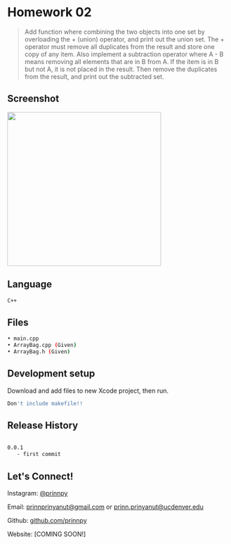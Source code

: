 
# Homework 02
> Add function where combining the two objects into one set by
overloading the  + (union) operator, and print out the union set.
The + operator must remove all duplicates from the result and
store one copy of any item. Also implement a subtraction operator
 where A - B means removing all elements that are in B from A.
If the item is in B but not A, it is not placed in the result.
Then remove the duplicates from the result, and print out the subtracted set.

## Screenshot

<img src="https://github.com/prinnpy/data_structure/blob/HW02/Screen%20Shot%202018-03-06%20at%201.34.15%20PM.png" width="350">

## Language
```sh
C++
```

## Files
```sh
• main.cpp 
• ArrayBag.cpp (Given)
• ArrayBag.h (Given)
```
## Development setup

Download and add files to new Xcode project, then run.

```sh
Don't include makefile!!
```

## Release History

```sh

0.0.1
   - first commit
```

## Let's Connect!

Instagram: [@prinnpy](https://www.instagram.com/prinnpy)

Email: prinnprinyanut@gmail.com or prinn.prinyanut@ucdenver.edu

Github: [github.com/prinnpy](https://github.com/prinnpy)

Website: [COMING SOON!]
